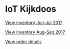 # IoT Kijkdoos

[View inventory Jun-Jul 2017](Inventory.md)

[View inventory Aug-Sep 2017](InventoryAugSep2017.md)

[View order details](Order.md)
